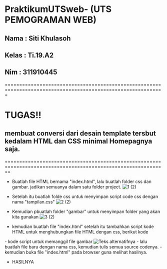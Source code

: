 # PraktikumUTSweb- (UTS PEMOGRAMAN WEB)

## Nama  : Siti Khulasoh
## Kelas : Ti.19.A2
## Nim   : 311910445

=============================================================================================================
# TUGAS!!
## membuat conversi dari desain template tersbut kedalam HTML dan CSS minimal Homepagnya saja.
==============================================================================================================
 
 - Buatlah file HTML bernama "index.html", lalu buatlah folder css dan gambar. jadikan semuanya dalam satu folder project.
 ![1 (2)](https://user-images.githubusercontent.com/56240533/117009220-b5be5400-ad15-11eb-90af-78d1f334633d.png)
 
- Setelah itu buatlah folde css untuk menyimpan script code css  dengan nama "tampilan.css"
![2 (2)](https://user-images.githubusercontent.com/56240533/117009219-b5be5400-ad15-11eb-923b-eeeca5b5cbb5.png)
- Kemudian pbuatlah folder "gambar" untuk menyimpan folder yang akan kita gunakan
![3 (2)](https://user-images.githubusercontent.com/56240533/117009414-ea321000-ad15-11eb-84bf-c2cefae23a18.png)
- kemudian buatlah file "index.html" setelah itu tambahkan script kode HTML untuk menghubungkan file HTML dengan css, berikut kode
<link rel="stylesheet" href="css/tampilan.css">
- kode script untuk memanggil file gambar 
<img src="nama file" alt="Teks alternatifnya">
- lalu buatlah file baru dengan nama css, kemudian tulis semua source codenya.
- kemudian buka file "index.html" pada browser guna melihat hasilnya.

- HASILNYA

